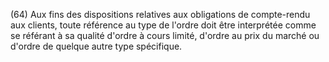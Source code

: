 (64) Aux fins des dispositions relatives aux obligations de compte-rendu aux clients, toute référence au type de l'ordre doit être interprétée comme se référant à sa qualité d'ordre à cours limité, d'ordre au prix du marché ou d'ordre de quelque autre type spécifique.
